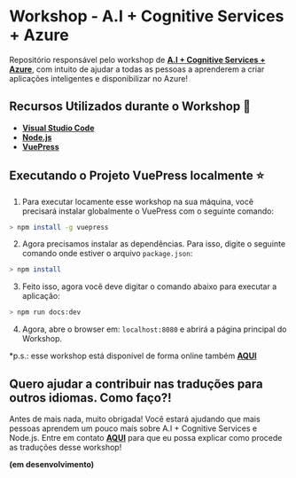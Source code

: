 # Workshop - A.I + Cognitive Services + Azure

Repositório responsável pelo workshop de **[A.I + Cognitive Services + Azure]()**, com intuito de ajudar a todas as pessoas a aprenderem a criar aplicações inteligentes e disponibilizar no Azure!

## Recursos Utilizados durante o Workshop 🚀

* **[Visual Studio Code](https://code.visualstudio.com/?WT.mc_id=javascript-0000-gllemos)**
* **[Node.js](https://nodejs.org/en/)**
* **[VuePress](https://vuepress.vuejs.org/)**

## Executando o Projeto VuePress localmente ⭐️

1. Para executar locamente esse workshop na sua máquina, você precisará instalar globalmente o VuePress com o seguinte comando:

```bash
> npm install -g vuepress
```

2. Agora precisamos instalar as dependências. Para isso, digite o seguinte comando onde estiver o arquivo `package.json`:

```bash
> npm install
```

3. Feito isso, agora você deve digitar o comando abaixo para executar a aplicação:

```bash
> npm run docs:dev
```

4. Agora, abre o browser em: `localhost:8080` e abrirá a página principal do Workshop.

*p.s.: esse workshop está disponível de forma online também **[AQUI](https://previewworkshopai.z22.web.core.windows.net/)**

## Quero ajudar a contribuir nas traduções para outros idiomas. Como faço?!

Antes de mais nada, muito obrigada! Você estará ajudando que mais pessoas aprendem um pouco mais sobre A.I + Cognitive Services e Node.js. Entre em contato **[AQUI](gllemos@microsoft.com)** para que eu possa explicar como procede as traduções desse workshop!

**(em desenvolvimento)**
